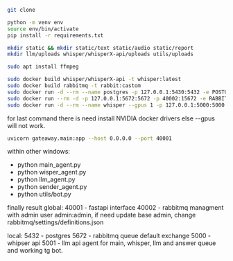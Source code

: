 ```bash
git clone
```
```bash
python -m venv env
source env/bin/activate
pip install -r requirements.txt
```
```bash
mkdir static && mkdir static/text static/audio static/report
mkdir llm/uploads whisper/whisperX-api/uploads utils/uploads
```
```bash
sudo apt install ffmpeg
```

```bash
sudo docker build whisper/whisperX-api -t whisper:latest
sudo docker build rabbitmq -t rabbit:castom
sudo docker run -d --rm --name postgres -p 127.0.0.1:5430:5432 -e POSTGRES_USER=postgres -e POSTGRES_PASSWORD=postgres postgres:latest
sudo docker run --rm -d -p 127.0.0.1:5672:5672 -p 40002:15672 -e RABBITMQ_DEFAULT_USER=admin -e RABBITMQ_DEFAULT_PASS=admin --name rabbit rabbit:castom
sudo docker run -d --rm --name whisper --gpus 1 -p 127.0.0.1:5000:5000 whisper:latest
```
for last command there is need install NVIDIA docker drivers else --gpus will not work.

```bash
uvicorn gateaway.main:app --host 0.0.0.0 --port 40001
```

within other windows:
- python main_agent.py
- python wisper_agent.py
- python llm_agent.py
- python sender_agent.py
- python utils/bot.py

finally result global:
40001 - fastapi interface
40002 - rabbitmq managment with admin user admin:admin, if need update base admin, change rabbitmq/settings/definitions.json

local:
5432 - postgres
5672 - rabbitmq queue default exchange
5000 - whipser api
5001 - llm api
agent for main, whisper, llm and answer queue and working tg bot.

